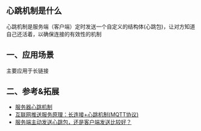 ## 心跳机制是什么

心跳机制是服务端（客户端）定时发送一个自定义的结构体(心跳包)，让对方知道自己还活着，以确保连接的有效性的机制

## 一、应用场景

主要应用于长链接

## 二、参考&拓展
- [服务器心跳机制](https://www.cnblogs.com/lwy19998273333/p/6078571.html)
- [互联网推送服务原理：长连接+心跳机制(MQTT协议)](https://blog.csdn.net/zhangzeyuaaa/article/details/39028369)
- [服务端主动发送心跳包，还是客户端发送比较好？](https://www.zhihu.com/question/35896874)